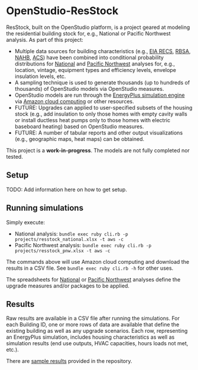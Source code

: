 OpenStudio-ResStock
===================

ResStock, built on the OpenStudio platform, is a project geared at modeling the residential building stock for, e.g., National or Pacific Northwest analysis. As part of this project:
* Multiple data sources for building characteristics (e.g., [EIA RECS](http://www.eia.gov/consumption/residential/), [RBSA](http://neea.org/resource-center/regional-data-resources/residential-building-stock-assessment), [NAHB](http://www.homeinnovation.com/trends_and_reports/data/new_construction), [ACS](https://www.census.gov/programs-surveys/acs/)) have been combined into conditional probability distributions for [National](https://github.com/NREL/OpenStudio-ResStock/tree/master/resources/inputs/national) and [Pacific Northwest](https://github.com/NREL/OpenStudio-ResStock/tree/master/resources/inputs/pnw) analyses for, e.g., location, vintage, equipment types and efficiency levels, envelope insulation levels, etc.
* A sampling technique is used to generate thousands (up to hundreds of thousands) of OpenStudio models via OpenStudio measures.
* OpenStudio models are run through the [EnergyPlus simulation engine](http://energyplus.net) via [Amazon cloud computing](https://aws.amazon.com) or other resources.
* FUTURE: Upgrades can applied to user-specified subsets of the housing stock (e.g., add insulation to only those homes with empty cavity walls or install ductless heat pumps only to those homes with electric baseboard heating) based on OpenStudio measures.
* FUTURE: A number of tabular reports and other output visualizations (e.g., geographic maps, heat maps) can be obtained.

This project is a <b>work-in-progress</b>. The models are not fully completed nor tested. 

## Setup

TODO: Add information here on how to get setup.

## Running simulations

Simply execute:

* National analysis: `bundle exec ruby cli.rb -p projects/resstock_national.xlsx -t aws -c`
* Pacific Northwest analysis: `bundle exec ruby cli.rb -p projects/resstock_pnw.xlsx -t aws -c`

The commands above will use Amazon cloud computing and download the results in a CSV file. See `bundle exec ruby cli.rb -h` for other uses.

The spreadsheets for [National](https://github.com/NREL/OpenStudio-ResStock/blob/master/projects/resstock_national.xlsx) or [Pacific Northwest](https://github.com/NREL/OpenStudio-ResStock/blob/master/projects/resstock_pnw.xlsx) analyses define the upgrade measures and/or packages to be applied.

## Results

Raw results are available in a CSV file after running the simulations. For each Building ID, one or more rows of data are available that define the existing building as well as any upgrade scenarios. Each row, representing an EnergyPlus simulation, includes housing characteristics as well as simulation results (end use outputs, HVAC capacities, hours loads not met, etc.).

There are [sample results](https://github.com/NREL/OpenStudio-ResStock/blob/master/analysis_results/) provided in the repository.
